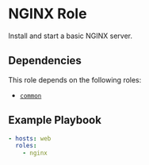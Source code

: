 NGINX Role
=========

Install and start a basic NGINX server.

Dependencies
------------

This role depends on the following roles:
- [`common`](../common/README.md)

Example Playbook
----------------

```yml
- hosts: web
  roles:
    - nginx
```